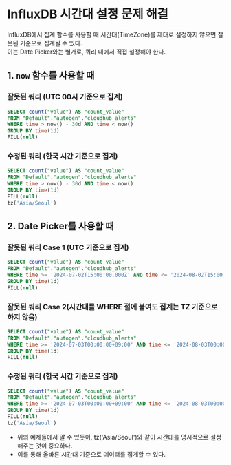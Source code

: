 # InfluxDB 시간대 설정 문제 해결
InfluxDB에서 집계 함수를 사용할 때 시간대(TimeZone)를 제대로 설정하지 않으면 잘못된 기준으로 집계될 수 있다.  
이는 Date Picker와는 별개로, 쿼리 내에서 직접 설정해야 한다.

## 1. `now` 함수를 사용할 때

### 잘못된 쿼리 (UTC 00시 기준으로 집계)
```sql
SELECT count("value") AS "count_value" 
FROM "Default"."autogen"."cloudhub_alerts" 
WHERE time > now() - 30d AND time < now()  
GROUP BY time(1d) 
FILL(null)
```

### 수정된 쿼리 (한국 시간 기준으로 집계)
```sql
SELECT count("value") AS "count_value" 
FROM "Default"."autogen"."cloudhub_alerts" 
WHERE time > now() - 30d AND time < now()  
GROUP BY time(1d) 
FILL(null) 
tz('Asia/Seoul')
```

## 2. Date Picker를 사용할 때
### 잘못된 쿼리 Case 1 (UTC 기준으로 집계)
```sql
SELECT count("value") AS "count_value" 
FROM "Default"."autogen"."cloudhub_alerts" 
WHERE time >= '2024-07-02T15:00:00.000Z' AND time <= '2024-08-02T15:00:00.000Z' 
GROUP BY time(1d) 
FILL(null)
```

### 잘못된 쿼리 Case 2(시간대를 WHERE 절에 붙여도 집계는 TZ 기준으로 하지 않음)
```sql
SELECT count("value") AS "count_value" 
FROM "Default"."autogen"."cloudhub_alerts" 
WHERE time >= '2024-07-03T00:00:00+09:00' AND time <= '2024-08-03T00:00:00+09:00' 
GROUP BY time(1d) 
FILL(null)
```

### 수정된 쿼리 (한국 시간 기준으로 집계)
```sql
SELECT count("value") AS "count_value" 
FROM "Default"."autogen"."cloudhub_alerts" 
WHERE time >= '2024-07-03T00:00:00+09:00' AND time <= '2024-08-03T00:00:00+09:00' 
GROUP BY time(1d) 
FILL(null) 
tz('Asia/Seoul')
```

* 위의 예제들에서 알 수 있듯이, tz('Asia/Seoul')와 같이 시간대를 명시적으로 설정해주는 것이 중요하다.
* 이를 통해 올바른 시간대 기준으로 데이터를 집계할 수 있다.
